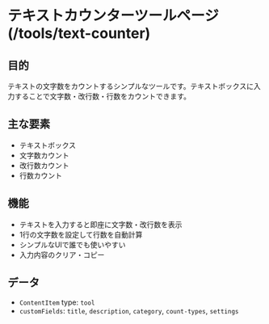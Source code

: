 # テキストカウンターツールページ (/tools/text-counter)

## 目的

テキストの文字数をカウントするシンプルなツールです。テキストボックスに入力することで文字数・改行数・行数をカウントできます。

## 主な要素

- テキストボックス
- 文字数カウント
- 改行数カウント
- 行数カウント

## 機能

- テキストを入力すると即座に文字数・改行数を表示
- 1行の文字数を設定して行数を自動計算
- シンプルなUIで誰でも使いやすい
- 入力内容のクリア・コピー

## データ

- `ContentItem` type: `tool`
- `customFields`: `title`, `description`, `category`, `count-types`, `settings`
